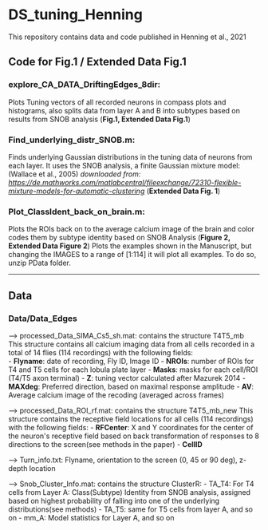 # DS_tuning_Henning
This repository contains data and code published in Henning et al., 2021


## Code for Fig.1 / Extended Data Fig.1

### explore_CA_DATA_DriftingEdges_8dir:
Plots Tuning vectors of all recorded neurons in compass plots and histograms, also splits data from layer A and B into subtypes based on results from SNOB analysis (**Fig.1, Extended Data Fig.1**)


### Find_underlying_distr_SNOB.m: 
Finds underlying Gaussian distributions in the tuning data of neurons from each layer. It uses the SNOB analysis, a finite Gaussian mixture model: (Wallace et al., 2005) *downloaded from: https://de.mathworks.com/matlabcentral/fileexchange/72310-flexible-mixture-models-for-automatic-clustering* (**Extended Data Fig. 1**)


### Plot_ClassIdent_back_on_brain.m: 
Plots the ROIs back on to the average calcium image of the brain and color codes them by subtype identity based on SNOB Analysis (**Figure 2, Extended Data Figure 2**)
Plots the examples shown in the Manuscript, but changing the IMAGES to a range of [1:114] it will plot all examples. To do so, unzip PData folder.  


________________________________________________
## Data 

### Data/Data_Edges 
--> processed_Data_SIMA_Cs5_sh.mat: contains the structure T4T5_mb
	This structure contains all calcium imaging data from all cells recorded in a 		total of 14 flies (114 recordings) with the following fields: 	
	- **Flyname**: date of recording, Fly ID, Image ID 
	- **NROIs**: number of ROIs for T4 and T5 cells for each lobula plate layer 
	- **Masks**: masks for each cell/ROI (T4/T5 axon terminal) 
	- **Z**: tuning vector calculated after Mazurek 2014 
	- **MAXdeg**: Preferred direction, based on maximal response amplitude
	- **AV**: Average calcium image of the recoding (averaged across frames)

--> processed_Data_ROI_rf.mat: contains the structure T4T5_mb_new
	This structure contains the receptive field locations for all cells (114 		recordings) with the following fields: 
	- **RFCenter**: X and Y coordinates for the center of the neuron's receptive field 			based on back transformation of responses to 8 directions to the 			screen(see methods in the paper) 
	- **CellID**

--> Turn_info.txt: Flyname, orientation to the screen (0, 45 or 90 deg), z-depth location



--> Snob_Cluster_Info.mat: contains the structure ClusterR:
	- TA_T4: For T4 cells from Layer A: Class(Subtype) Identity from SNOB analysis, 		assigned based on highest probability of falling into one of the 			underlying distributions(see methods)
	- TA_T5: same for T5 cells from layer A, and so on 
	- mm_A: Model statistics for Layer A, and so on 








